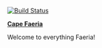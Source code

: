 [![Build Status](https://travis-ci.org/ckreon/shadowlink-site.svg?branch=master)](https://travis-ci.org/ckreon/cape-faeria)

**[Cape Faeria](http://capefaeria.com)**

Welcome to everything Faeria!